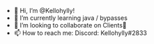 - 👋 Hi, I’m @Kellohylly!
- 🌱 I’m currently learning java / bypasses
- 💞️ I’m looking to collaborate on Clients💞️
- 📫 How to reach me: Discord: Kellohylly#2833

<!---
Kellohylly/Kellohylly is a ✨ special ✨ repository because its `README.md` (this file) appears on your GitHub profile.
You can click the Preview link to take a look at your changes.
--->
